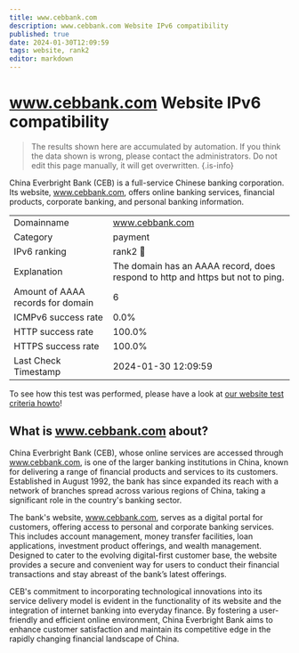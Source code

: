 ```yaml
---
title: www.cebbank.com
description: www.cebbank.com Website IPv6 compatibility
published: true
date: 2024-01-30T12:09:59
tags: website, rank2
editor: markdown
---
```


# www.cebbank.com Website IPv6 compatibility

> The results shown here are accumulated by automation. If you think the data shown is wrong, please contact the administrators. 
> Do not edit this page manually, it will get overwritten.
{.is-info}

China Everbright Bank (CEB) is a full-service Chinese banking corporation. Its website, www.cebbank.com, offers online banking services, financial products, corporate banking, and personal banking information.


|   |   |
| - | - |
| Domainname | www.cebbank.com
| Category | payment |
| IPv6 ranking | rank2 :2nd_place_medal: |
| Explanation | The domain has an AAAA record, does respond to http and https but not to ping. |
| Amount of AAAA records for domain | 6 |
| ICMPv6 success rate | 0.0%|
| HTTP success rate | 100.0% |
| HTTPS success rate | 100.0% |
| Last Check Timestamp | 2024-01-30 12:09:59 |

To see how this test was performed, please have a look at [our website test criteria howto](/howto/testcriteria/website)!


## What is www.cebbank.com about?
China Everbright Bank (CEB), whose online services are accessed through www.cebbank.com, is one of the larger banking institutions in China, known for delivering a range of financial products and services to its customers. Established in August 1992, the bank has since expanded its reach with a network of branches spread across various regions of China, taking a significant role in the country's banking sector. 

The bank's website, www.cebbank.com, serves as a digital portal for customers, offering access to personal and corporate banking services. This includes account management, money transfer facilities, loan applications, investment product offerings, and wealth management. Designed to cater to the evolving digital-first customer base, the website provides a secure and convenient way for users to conduct their financial transactions and stay abreast of the bank’s latest offerings.

CEB's commitment to incorporating technological innovations into its service delivery model is evident in the functionality of its website and the integration of internet banking into everyday finance. By fostering a user-friendly and efficient online environment, China Everbright Bank aims to enhance customer satisfaction and maintain its competitive edge in the rapidly changing financial landscape of China.
